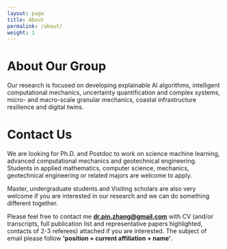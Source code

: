 ```yaml
---
layout: page
title: About
permalink: /about/
weight: 1
---
```

# About Our Group

Our research is focused on developing explainable AI algorithms, intelligent computational mechanics, uncertainty quantification and complex systems, micro- and macro-scale granular mechanics, coastal infrastructure resilience and digital twins.

# Contact Us

We are looking for Ph.D. and Postdoc to work on science machine learning, advanced computational mechanics and geotechnical engineering. Students in applied mathematics, computer science, mechanics, geotechnical engineering or related majors are welcome to apply.

Master, undergraduate students and Visiting scholars are also very welcome if you are interested in our research and we can do something different together.

Please feel free to contact me **dr.pin.zhang@gmail.com** with CV (and/or transcripts, full publication list and representative papers highlighted, contacts of 2-3 referees) attached if you are interested. The subject of email please follow **'position + current affiliation + name'**.
